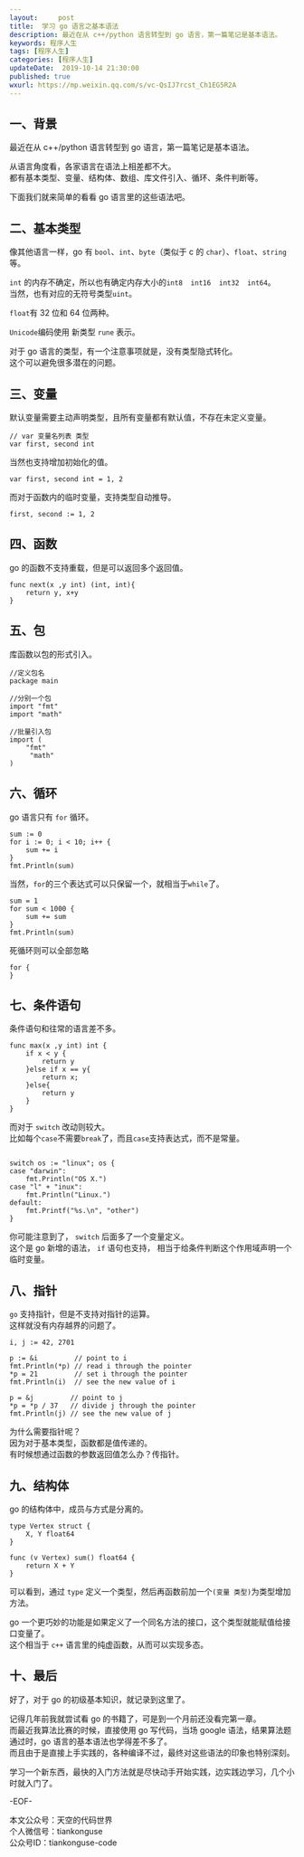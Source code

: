 ```yaml
---   
layout:     post  
title:  学习 go 语言之基本语法  
description: 最近在从 c++/python 语言转型到 go 语言，第一篇笔记是基本语法。  
keywords: 程序人生  
tags: [程序人生]    
categories: [程序人生]  
updateDate:  2019-10-14 21:30:00  
published: true  
wxurl: https://mp.weixin.qq.com/s/vc-QsIJ7rcst_Ch1EG5R2A  
---  
```



## 一、背景  


最近在从 c++/python 语言转型到 go 语言，第一篇笔记是基本语法。  


从语言角度看，各家语言在语法上相差都不大。  
都有基本类型、变量、结构体、数组、库文件引入、循环、条件判断等。  


下面我们就来简单的看看 go 语言里的这些语法吧。  

## 二、基本类型  


像其他语言一样，go 有 `bool`、`int`、`byte`（类似于 c 的 `char`）、`float`、`string`等。  


`int` 的内存不确定，所以也有确定内存大小的`int8  int16  int32  int64`。  
当然，也有对应的无符号类型`uint`。  


`float`有 32 位和 64 位两种。  


`Unicode`编码使用 新类型 `rune` 表示。  


对于 go 语言的类型，有一个注意事项就是，没有类型隐式转化。  
这个可以避免很多潜在的问题。  



## 三、变量  


默认变量需要主动声明类型，且所有变量都有默认值，不存在未定义变量。  


```
// var 变量名列表 类型
var first, second int
```


当然也支持增加初始化的值。  


```
var first, second int = 1, 2
```


而对于函数内的临时变量，支持类型自动推导。  


```
first, second := 1, 2
```


## 四、函数  


go 的函数不支持重载，但是可以返回多个返回值。  


```
func next(x ,y int) (int, int){
    return y, x+y
}
```

## 五、包  


库函数以包的形式引入。  


```
//定义包名
package main

//分别一个包
import "fmt"  
import "math"

//批量引入包
import (
    "fmt"
     "math"
)
```


## 六、循环  

go 语言只有 `for` 循环。  


```
sum := 0
for i := 0; i < 10; i++ {
    sum += i
}
fmt.Println(sum)
```


当然，`for`的三个表达式可以只保留一个，就相当于`while`了。  


```
sum = 1
for sum < 1000 {
    sum += sum
}
fmt.Println(sum)
```


死循环则可以全部忽略  


```
for {
}
```


## 七、条件语句  


条件语句和往常的语言差不多。  


```
func max(x ,y int) int {
    if x < y {
        return y
    }else if x == y{
        return x;
    }else{
        return y
    }
}
```


而对于 `switch` 改动则较大。  
比如每个`case`不需要`break`了，而且`case`支持表达式，而不是常量。  


```

switch os := "linux"; os {
case "darwin":
    fmt.Println("OS X.")
case "l" + "inux":
    fmt.Println("Linux.")
default:
    fmt.Printf("%s.\n", "other")
}
```


你可能注意到了， `switch` 后面多了一个变量定义。  
这个是 go 新增的语法， `if` 语句也支持， 相当于给条件判断这个作用域声明一个临时变量。  


## 八、指针  


`go` 支持指针，但是不支持对指针的运算。  
这样就没有内存越界的问题了。  


```
i, j := 42, 2701

p := &i         // point to i
fmt.Println(*p) // read i through the pointer
*p = 21         // set i through the pointer
fmt.Println(i)  // see the new value of i

p = &j         // point to j
*p = *p / 37   // divide j through the pointer
fmt.Println(j) // see the new value of j
```


为什么需要指针呢？  
因为对于基本类型，函数都是值传递的。  
有时候想通过函数的参数返回值怎么办？传指针。  



## 九、结构体  


go 的结构体中，成员与方式是分离的。  


```
type Vertex struct {
    X, Y float64
}

func (v Vertex) sum() float64 {
    return X + Y
}
```


可以看到，通过 `type` 定义一个类型，然后再函数前加一个`(变量 类型)`为类型增加方法。  


go 一个更巧妙的功能是如果定义了一个同名方法的接口，这个类型就能赋值给接口变量了。  
这个相当于 `c++` 语言里的纯虚函数，从而可以实现多态。  



## 十、最后  


好了，对于 go 的初级基本知识，就记录到这里了。  


记得几年前我就尝试看 go 的书籍了，可是到一个月前还没看完第一章。  
而最近我算法比赛的时候，直接使用 go 写代码，当场 google 语法，结果算法题通过时，go 语言的基本语法也学得差不多了。  
而且由于是直接上手实践的，各种编译不过，最终对这些语法的印象也特别深刻。  


学习一个新东西，最快的入门方法就是尽快动手开始实践，边实践边学习，几个小时就入门了。  



-EOF-  


本文公众号：天空的代码世界  
个人微信号：tiankonguse  
公众号ID：tiankonguse-code  
  

